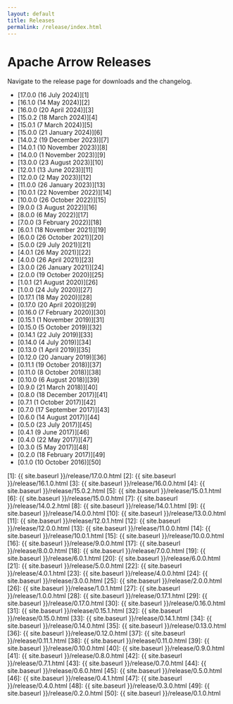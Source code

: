 ```yaml
---
layout: default
title: Releases
permalink: /release/index.html
---
```

<!--
{% comment %}
Licensed to the Apache Software Foundation (ASF) under one or more
contributor license agreements.  See the NOTICE file distributed with
this work for additional information regarding copyright ownership.
The ASF licenses this file to you under the Apache License, Version 2.0
(the "License"); you may not use this file except in compliance with
the License.  You may obtain a copy of the License at

http://www.apache.org/licenses/LICENSE-2.0

Unless required by applicable law or agreed to in writing, software
distributed under the License is distributed on an "AS IS" BASIS,
WITHOUT WARRANTIES OR CONDITIONS OF ANY KIND, either express or implied.
See the License for the specific language governing permissions and
limitations under the License.
{% endcomment %}
-->

# Apache Arrow Releases

Navigate to the release page for downloads and the changelog.

* [17.0.0 (16 July 2024)][1]
* [16.1.0 (14 May 2024)][2]
* [16.0.0 (20 April 2024)][3]
* [15.0.2 (18 March 2024)][4]
* [15.0.1 (7 March 2024)][5]
* [15.0.0 (21 January 2024)][6]
* [14.0.2 (19 December 2023)][7]
* [14.0.1 (10 November 2023)][8]
* [14.0.0 (1 November 2023)][9]
* [13.0.0 (23 August 2023)][10]
* [12.0.1 (13 June 2023)][11]
* [12.0.0 (2 May 2023)][12]
* [11.0.0 (26 January 2023)][13]
* [10.0.1 (22 November 2022)][14]
* [10.0.0 (26 October 2022)][15]
* [9.0.0 (3 August 2022)][16]
* [8.0.0 (6 May 2022)][17]
* [7.0.0 (3 February 2022)][18]
* [6.0.1 (18 November 2021)][19]
* [6.0.0 (26 October 2021)][20]
* [5.0.0 (29 July 2021)][21]
* [4.0.1 (26 May 2021)][22]
* [4.0.0 (26 April 2021)][23]
* [3.0.0 (26 January 2021)][24]
* [2.0.0 (19 October 2020)][25]
* [1.0.1 (21 August 2020)][26]
* [1.0.0 (24 July 2020)][27]
* [0.17.1 (18 May 2020)][28]
* [0.17.0 (20 April 2020)][29]
* [0.16.0 (7 February 2020)][30]
* [0.15.1 (1 November 2019)][31]
* [0.15.0 (5 October 2019)][32]
* [0.14.1 (22 July 2019)][33]
* [0.14.0 (4 July 2019)][34]
* [0.13.0 (1 April 2019)][35]
* [0.12.0 (20 January 2019)][36]
* [0.11.1 (19 October 2018)][37]
* [0.11.0 (8 October 2018)][38]
* [0.10.0 (6 August 2018)][39]
* [0.9.0 (21 March 2018)][40]
* [0.8.0 (18 December 2017)][41]
* [0.7.1 (1 October 2017)][42]
* [0.7.0 (17 September 2017)][43]
* [0.6.0 (14 August 2017)][44]
* [0.5.0 (23 July 2017)][45]
* [0.4.1 (9 June 2017)][46]
* [0.4.0 (22 May 2017)][47]
* [0.3.0 (5 May 2017)][48]
* [0.2.0 (18 February 2017)][49]
* [0.1.0 (10 October 2016)][50]

[1]: {{ site.baseurl }}/release/17.0.0.html
[2]: {{ site.baseurl }}/release/16.1.0.html
[3]: {{ site.baseurl }}/release/16.0.0.html
[4]: {{ site.baseurl }}/release/15.0.2.html
[5]: {{ site.baseurl }}/release/15.0.1.html
[6]: {{ site.baseurl }}/release/15.0.0.html
[7]: {{ site.baseurl }}/release/14.0.2.html
[8]: {{ site.baseurl }}/release/14.0.1.html
[9]: {{ site.baseurl }}/release/14.0.0.html
[10]: {{ site.baseurl }}/release/13.0.0.html
[11]: {{ site.baseurl }}/release/12.0.1.html
[12]: {{ site.baseurl }}/release/12.0.0.html
[13]: {{ site.baseurl }}/release/11.0.0.html
[14]: {{ site.baseurl }}/release/10.0.1.html
[15]: {{ site.baseurl }}/release/10.0.0.html
[16]: {{ site.baseurl }}/release/9.0.0.html
[17]: {{ site.baseurl }}/release/8.0.0.html
[18]: {{ site.baseurl }}/release/7.0.0.html
[19]: {{ site.baseurl }}/release/6.0.1.html
[20]: {{ site.baseurl }}/release/6.0.0.html
[21]: {{ site.baseurl }}/release/5.0.0.html
[22]: {{ site.baseurl }}/release/4.0.1.html
[23]: {{ site.baseurl }}/release/4.0.0.html
[24]: {{ site.baseurl }}/release/3.0.0.html
[25]: {{ site.baseurl }}/release/2.0.0.html
[26]: {{ site.baseurl }}/release/1.0.1.html
[27]: {{ site.baseurl }}/release/1.0.0.html
[28]: {{ site.baseurl }}/release/0.17.1.html
[29]: {{ site.baseurl }}/release/0.17.0.html
[30]: {{ site.baseurl }}/release/0.16.0.html
[31]: {{ site.baseurl }}/release/0.15.1.html
[32]: {{ site.baseurl }}/release/0.15.0.html
[33]: {{ site.baseurl }}/release/0.14.1.html
[34]: {{ site.baseurl }}/release/0.14.0.html
[35]: {{ site.baseurl }}/release/0.13.0.html
[36]: {{ site.baseurl }}/release/0.12.0.html
[37]: {{ site.baseurl }}/release/0.11.1.html
[38]: {{ site.baseurl }}/release/0.11.0.html
[39]: {{ site.baseurl }}/release/0.10.0.html
[40]: {{ site.baseurl }}/release/0.9.0.html
[41]: {{ site.baseurl }}/release/0.8.0.html
[42]: {{ site.baseurl }}/release/0.7.1.html
[43]: {{ site.baseurl }}/release/0.7.0.html
[44]: {{ site.baseurl }}/release/0.6.0.html
[45]: {{ site.baseurl }}/release/0.5.0.html
[46]: {{ site.baseurl }}/release/0.4.1.html
[47]: {{ site.baseurl }}/release/0.4.0.html
[48]: {{ site.baseurl }}/release/0.3.0.html
[49]: {{ site.baseurl }}/release/0.2.0.html
[50]: {{ site.baseurl }}/release/0.1.0.html
